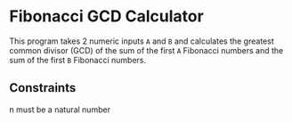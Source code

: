 # Fibonacci GCD Calculator

This program takes 2 numeric inputs `A` and `B` and calculates the greatest common divisor (GCD) of the sum of the first `A` Fibonacci numbers and the sum of the first `B` Fibonacci numbers. 

## Constraints

n must be a natural number